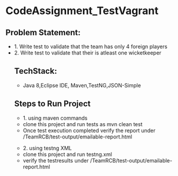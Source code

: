 # CodeAssignment_TestVagrant

<h2>Problem Statement:</h2>
<ul>
<li>1. Write test to validate that the team has only 4 foreign players</li>
<li>2. Write test to validate that their is atleast one wicketkeeper </li>
  
<h2>TechStack:</h2>
<ul>
<li>Java 8,Eclipse IDE, Maven,TestNG,JSON-Simple</li>
</ul>

<h2>Steps to Run Project</h2>
<ul>
  <li>1. using maven commands</li>
  <li>clone this project and run tests as mvn clean test </li>
  <li>Once test execution completed verify the  report under  /TeamRCB/test-output/emailable-report.html </li>
</ul>
  
  <ul>
  <li>2. using testng XML </li>
  <li>clone this project and run testng.xml </li>
  <li> verify the  testresults under  /TeamRCB/test-output/emailable-report.html </li>
</ul>
